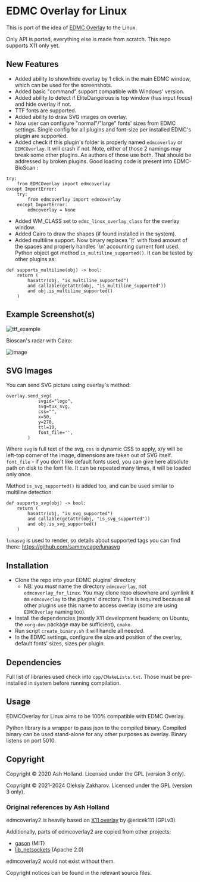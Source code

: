 # EDMC Overlay for Linux
 
This is port of the idea of [EDMC Overlay] to the Linux. 

Only API is ported, everything else is made from scratch. This repo supports X11 only yet.

## New Features
* Added ability to show/hide overlay by 1 click in the main EDMC window, which can be used for the screenshots.
* Added basic "command" support compatible with Windows' version.
* Added ability to detect if EliteDangerous is top window (has input focus) and hide overlay if not.
* TTF fonts are supported.
* Added ability to draw SVG images on overlay.
* Now user can configure "normal"/"large" fonts' sizes from EDMC settings. Single config for all plugins and font-size per installed EDMC's plugin are supported.
* Added check if this plugin's folder is properly named `edmcoverlay` or `EDMCOverlay`. It will crash if not. Note, either of those 2 namings may break some other plugins. As authors of those use both. That should be addressed by broken plugins. Good loading code is present into EDMC-BioScan :
```
try:
    from EDMCOverlay import edmcoverlay
except ImportError:
    try:
        from edmcoverlay import edmcoverlay
    except ImportError:
        edmcoverlay = None
```
* Added WM_CLASS set to `edmc_linux_overlay_class` for the overlay window.
* Added Cairo to draw the shapes (if found installed in the system).
* Added multiline support. Now binary replaces '\t' with fixed amount of the spaces and properly handles '\n' accounting current font used. Python object got method `is_multiline_supported()`. It can be tested by other plugins as:
```
def supports_multiline(obj) -> bool:
    return (
        hasattr(obj, "is_multiline_supported")
        and callable(getattr(obj, "is_multiline_supported"))
        and obj.is_multiline_supported()
    )
```
## Example Screenshot(s)

![ttf_example](https://github.com/alexzk1/edmcoverlay2/assets/4589845/60120533-ee49-4b47-9804-4cd3075d2426)

Bioscan's radar with Cairo:

![image](https://github.com/user-attachments/assets/2f673159-7cfb-4b0e-97d0-0eee7a60eddf)


## SVG Images
You can send SVG picture using overlay's method:
```
overlay.send_svg(
            svgid="logo",
            svg=tux_svg,
            css="",
            x=50,
            y=270,
            ttl=10,
            font_file='',
        )
```
Where `svg` is full text of the svg, `css` is dynamic CSS to apply, x/y will be left-top corner of the image, dimensions are taken out of SVG itself. `font_file` - if you don't like default fonts used, you can give here absolute path on disk to the font file. It can be repeated many times, it will be loaded only once.

Method `is_svg_supported()` is added too, and can be used similar to multiline detection:
```
def supports_svg(obj) -> bool:
    return (
        hasattr(obj, "is_svg_supported")
        and callable(getattr(obj, "is_svg_supported"))
        and obj.is_svg_supported()
    )
```

`lunasvg` is used to render, so details about supported tags you can find there: https://github.com/sammycage/lunasvg

## Installation

- Clone the repo into your EDMC plugins' directory
  - NB: you *must* name the directory `edmcoverlay`, not `edmcoverlay_for_linux`. You may clone repo elsewhere and symlink it as `edmcoverlay` to the plugins' directory. This is required because all other plugins use this name to access overlay (some are using `EDMCOverlay` naming too).
- Install the dependencies (mostly X11 development headers; on Ubuntu,
  the `xorg-dev` package may be sufficient), `cmake`.
- Run script `create_binary.sh` it will handle all needed.
- In the EDMC settings, configure the size and position of the overlay, default fonts' sizes, sizes per plugin.

## Dependencies

Full list of libraries used check into `cpp/CMakeLists.txt`. Those must be pre-installed in system before running compilation.

## Usage

EDMCOverlay for Linux aims to be 100% compatible with EDMC Overlay. 

Python library is a wrapper to pass json to the compiled binary.
Compiled binary can be used stand-alone for any other purposes as overlay. Binary listens on port 5010.


## Copyright

Copyright © 2020 Ash Holland. Licensed under the GPL (version 3 only).

Copyright © 2021-2024 Oleksiy Zakharov. Licensed under the GPL (version 3 only).

### Original references by Ash Holland

edmcoverlay2 is heavily based on [X11 overlay][] by @ericek111 (GPLv3).

Additionally, parts of edmcoverlay2 are copied from other projects:

- [gason][] (MIT)
- [lib_netsockets][] (Apache 2.0)

edmcoverlay2 would not exist without them.

Copyright notices can be found in the relevant source files.

[EDMC Overlay]: https://github.com/inorton/EDMCOverlay
[gason]: https://github.com/vivkin/gason
[lib_netsockets]: https://github.com/pedro-vicente/lib_netsockets
[X11 overlay]: https://gist.github.com/ericek111/774a1661be69387de846f5f5a5977a46
